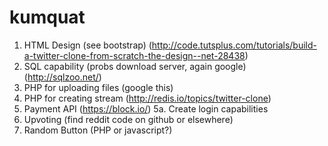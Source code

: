 kumquat
=======
1. HTML Design (see bootstrap) (http://code.tutsplus.com/tutorials/build-a-twitter-clone-from-scratch-the-design--net-28438)
2. SQL capability (probs download server, again google)  (http://sqlzoo.net/)
3. PHP for uploading files (google this)
4. PHP for creating stream   (http://redis.io/topics/twitter-clone)
5. Payment API (https://block.io/)
5a. Create login capabilities
6. Upvoting (find reddit code on github or elsewhere)
7. Random Button (PHP or javascript?)
